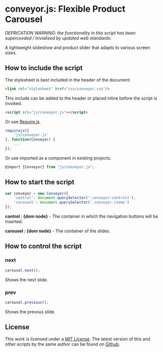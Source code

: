 # conveyor.js: Flexible Product Carousel

*DEPRICATION WARNING: the functionality in this script has been superceeded / trivialised by updated web standards.*

A lightweight slideshow and product slider that adapts to various screen sizes.

## How to include the script

The stylesheet is best included in the header of the document.

```html
<link rel="stylesheet" href="css/conveyor.css"/>
```

This include can be added to the header or placed inline before the script is invoked.

```html
<script src="js/conveyor.js"></script>
```

Or use [Require.js](https://requirejs.org/).

```js
requirejs([
	'js/conveyor.js'
], function(Conveyor) {
	...
});
```

Or use imported as a component in existing projects.

```js
@import {Conveyor} from "js/conveyor.js";
```

## How to start the script

```javascript
var conveyor = new Conveyor({
	'control': document.querySelector('.conveyor-controls'),
	'carousel': document.querySelector('.conveyor-items')
});
```

**control : {dom node}** - The container in which the navigation buttons will be inserted.

**carousel : {dom node}** - The container of the slides.

## How to control the script

### next

```javascript
carousel.next();
```

Shows the next slide.

### prev

```javascript
carousel.previous();
```

Shows the prevous slide.

## License

This work is licensed under a [MIT License](https://opensource.org/licenses/MIT). The latest version of this and other scripts by the same author can be found on [Github](https://github.com/WoollyMittens).
